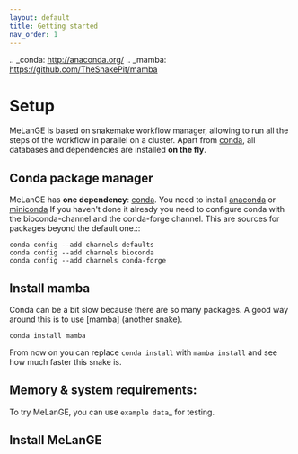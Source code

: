 ```yaml
---
layout: default
title: Getting started
nav_order: 1
---
```


.. _conda: http://anaconda.org/
.. _mamba: https://github.com/TheSnakePit/mamba


# Setup

MeLanGE is based on snakemake workflow manager, allowing to run all the steps of the workflow in parallel on a cluster.
Apart from [conda](https://docs.conda.io/en/latest/), all databases and dependencies are installed **on the fly**.

## Conda package manager

MeLanGE has **one dependency**: [conda](https://docs.conda.io/en/latest/). 
You need to install [anaconda](http://anaconda.org/) or [miniconda](https://docs.conda.io/en/latest/miniconda.html) If you haven't done it already you need to configure conda with the bioconda-channel and the conda-forge channel. This are sources for packages beyond the default one.::

    conda config --add channels defaults
    conda config --add channels bioconda
    conda config --add channels conda-forge

## Install mamba
Conda can be a bit slow because there are so many packages. A good way around this is to use [mamba] (another snake).

    conda install mamba

From now on you can replace ``conda install`` with ``mamba install`` and see how much faster this snake is.

## Memory & system requirements:

To try MeLanGE, you can use `example data`_ for testing.

## Install MeLanGE


